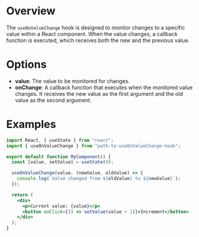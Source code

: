 # Overview

The `useOnValueChange` hook is designed to monitor changes to a specific value within a React component. When the value changes, a callback function is executed, which receives both the new and the previous value.

# Options

- **value**: The value to be monitored for changes.
- **onChange**: A callback function that executes when the monitored value changes. It receives the new value as the first argument and the old value as the second argument.

# Examples

```jsx
import React, { useState } from "react";
import { useOnValueChange } from "path-to-useOnValueChange-hook";

export default function MyComponent() {
  const [value, setValue] = useState(0);

  useOnValueChange(value, (newValue, oldValue) => {
    console.log(`Value changed from ${oldValue} to ${newValue}`);
  });

  return (
    <div>
      <p>Current value: {value}</p>
      <button onClick={() => setValue(value + 1)}>Increment</button>
    </div>
  );
}
```
